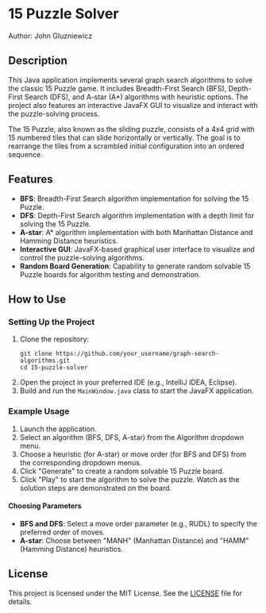 # 15 Puzzle Solver
Author: John Gluzniewicz

## Description
This Java application implements several graph search algorithms to solve the classic 15 Puzzle game. It includes Breadth-First Search (BFS), Depth-First Search (DFS), and A-star (A*) algorithms with heuristic options. The project also features an interactive JavaFX GUI to visualize and interact with the puzzle-solving process.

The 15 Puzzle, also known as the sliding puzzle, consists of a 4x4 grid with 15 numbered tiles that can slide horizontally or vertically. The goal is to rearrange the tiles from a scrambled initial configuration into an ordered sequence.

## Features
- **BFS**: Breadth-First Search algorithm implementation for solving the 15 Puzzle.
- **DFS**: Depth-First Search algorithm implementation with a depth limit for solving the 15 Puzzle.
- **A-star**: A* algorithm implementation with both Manhattan Distance and Hamming Distance heuristics.
- **Interactive GUI**: JavaFX-based graphical user interface to visualize and control the puzzle-solving algorithms.
- **Random Board Generation**: Capability to generate random solvable 15 Puzzle boards for algorithm testing and demonstration.

## How to Use
### Setting Up the Project
1. Clone the repository:
   ```
   git clone https://github.com/your_username/graph-search-algorithms.git
   cd 15-puzzle-solver
   ```
2. Open the project in your preferred IDE (e.g., IntelliJ IDEA, Eclipse).
3. Build and run the `MainWindow.java` class to start the JavaFX application.

### Example Usage
1. Launch the application.
2. Select an algorithm (BFS, DFS, A-star) from the Algorithm dropdown menu.
3. Choose a heuristic (for A-star) or move order (for BFS and DFS) from the corresponding dropdown menus.
4. Click "Generate" to create a random solvable 15 Puzzle board.
5. Click "Play" to start the algorithm to solve the puzzle. Watch as the solution steps are demonstrated on the board.

#### Choosing Parameters
- **BFS and DFS**: Select a move order parameter (e.g., RUDL) to specify the preferred order of moves.
- **A-star**: Choose between "MANH" (Manhattan Distance) and "HAMM" (Hamming Distance) heuristics.

## License
This project is licensed under the MIT License. See the [LICENSE](LICENSE.txt) file for details.
